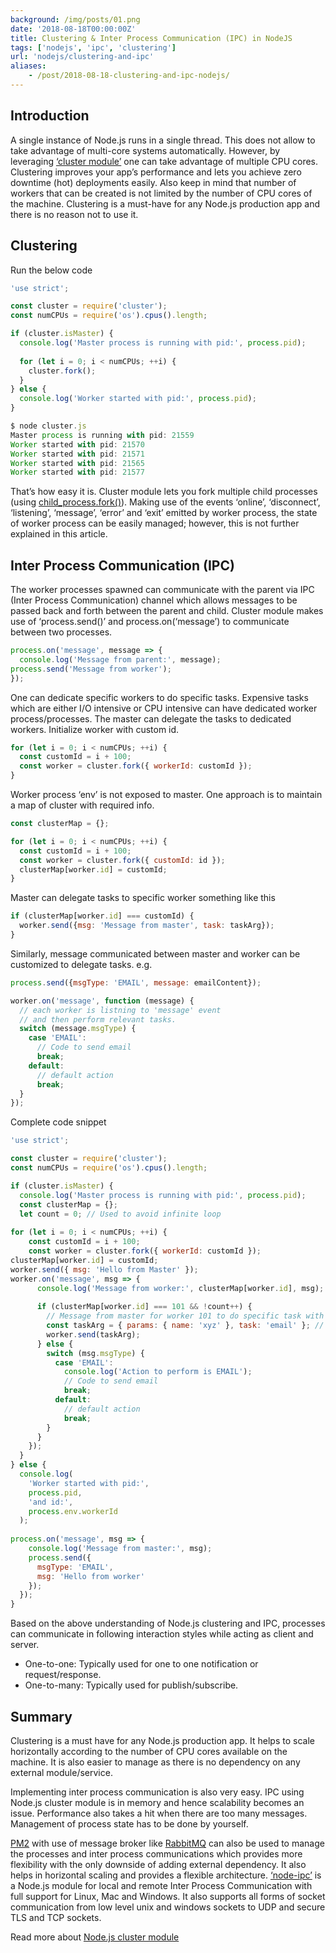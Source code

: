 ```yaml
---
background: /img/posts/01.png
date: '2018-08-18T00:00:00Z'
title: Clustering & Inter Process Communication (IPC) in NodeJS
tags: ['nodejs', 'ipc', 'clustering']
url: 'nodejs/clustering-and-ipc'
aliases:
    - /post/2018-08-18-clustering-and-ipc-nodejs/
---
```


## Introduction

A single instance of Node.js runs in a single thread. This does not allow to take advantage of multi-core systems automatically. However, by leveraging [‘cluster module’](https://nodejs.org/dist/latest-v10.x/docs/api/cluster.html) one can take advantage of multiple CPU cores. Clustering improves your app’s performance and lets you achieve zero downtime (hot) deployments easily. Also keep in mind that number of workers that can be created is not limited by the number of CPU cores of the machine. Clustering is a must-have for any Node.js production app and there is no reason not to use it.

## Clustering

Run the below code

```javascript
'use strict';

const cluster = require('cluster');
const numCPUs = require('os').cpus().length;

if (cluster.isMaster) {
  console.log('Master process is running with pid:', process.pid);
  
  for (let i = 0; i < numCPUs; ++i) {
    cluster.fork();
  }
} else {
  console.log('Worker started with pid:', process.pid);
}
```

```javascript
$ node cluster.js
Master process is running with pid: 21559
Worker started with pid: 21570
Worker started with pid: 21571
Worker started with pid: 21565
Worker started with pid: 21577
```

That’s how easy it is. Cluster module lets you fork multiple child processes (using [child_process.fork()](https://nodejs.org/dist/latest-v10.x/docs/api/child_process.html#child_process_child_process_fork_modulepath_args_options)). Making use of the events ‘online’, ‘disconnect’, ‘listening’, ‘message’, ‘error’ and ‘exit’ emitted by worker process, the state of worker process can be easily managed; however, this is not further explained in this article.

## Inter Process Communication (IPC)

The worker processes spawned can communicate with the parent via IPC (Inter Process Communication) channel which allows messages to be passed back and forth between the parent and child. Cluster module makes use of ‘process.send()’ and process.on(‘message’) to communicate between two processes.

```javascript
process.on('message', message => {
  console.log('Message from parent:', message);
process.send('Message from worker');
});
```

One can dedicate specific workers to do specific tasks. Expensive tasks which are either I/O intensive or CPU intensive can have dedicated worker process/processes. The master can delegate the tasks to dedicated workers. Initialize worker with custom id.

```javascript
for (let i = 0; i < numCPUs; ++i) {
  const customId = i + 100;
  const worker = cluster.fork({ workerId: customId });
}
```

Worker process ‘env’ is not exposed to master. One approach is to maintain a map of cluster with required info.

```javascript
const clusterMap = {};

for (let i = 0; i < numCPUs; ++i) {
  const customId = i + 100;
  const worker = cluster.fork({ customId: id });
  clusterMap[worker.id] = customId;
}
```

Master can delegate tasks to specific worker something like this

```javascript
if (clusterMap[worker.id] === customId) {
  worker.send({msg: 'Message from master', task: taskArg});
}
```

Similarly, message communicated between master and worker can be customized to delegate tasks. e.g.

```javascript
process.send({msgType: 'EMAIL', message: emailContent});

worker.on('message', function (message) {
  // each worker is listning to 'message' event
  // and then perform relevant tasks.
  switch (message.msgType) {
    case 'EMAIL':
      // Code to send email
      break;
    default:
      // default action
      break;
  }
});
```

Complete code snippet

```javascript
'use strict';

const cluster = require('cluster');
const numCPUs = require('os').cpus().length;

if (cluster.isMaster) {
  console.log('Master process is running with pid:', process.pid);
  const clusterMap = {};
  let count = 0; // Used to avoid infinite loop
  
for (let i = 0; i < numCPUs; ++i) {
    const customId = i + 100;
    const worker = cluster.fork({ workerId: customId });
clusterMap[worker.id] = customId;
worker.send({ msg: 'Hello from Master' });
worker.on('message', msg => {
      console.log('Message from worker:', clusterMap[worker.id], msg);
      
      if (clusterMap[worker.id] === 101 && !count++) {
        // Message from master for worker 101 to do specific task with taskArg
        const taskArg = { params: { name: 'xyz' }, task: 'email' }; // dummy arg
        worker.send(taskArg);
      } else {
        switch (msg.msgType) {
          case 'EMAIL':
            console.log('Action to perform is EMAIL');
            // Code to send email
            break;
          default:
            // default action
            break;
        }
      }
    });
  }
} else {
  console.log(
    'Worker started with pid:',
    process.pid,
    'and id:',
    process.env.workerId
  );
  
process.on('message', msg => {
    console.log('Message from master:', msg);
    process.send({
      msgType: 'EMAIL',
      msg: 'Hello from worker'
    });
  });
}
```

Based on the above understanding of Node.js clustering and IPC, processes can communicate in following interaction styles while acting as client and server.

- One-to-one: Typically used for one to one notification or request/response.
- One-to-many: Typically used for publish/subscribe.

## Summary

Clustering is a must have for any Node.js production app. It helps to scale horizontally according to the number of CPU cores available on the machine. It is also easier to manage as there is no dependency on any external module/service.

Implementing inter process communication is also very easy. IPC using Node.js cluster module is in memory and hence scalability becomes an issue. Performance also takes a hit when there are too many messages. Management of process state has to be done by yourself.

[PM2](http://pm2.keymetrics.io) with use of message broker like [RabbitMQ](https://www.rabbitmq.com) can also be used to manage the processes and inter process communications which provides more flexibility with the only downside of adding external dependency. It also helps in horizontal scaling and provides a flexible architecture.
[‘node-ipc’](http://riaevangelist.github.io/node-ipc/) is a Node.js module for local and remote Inter Process Communication with full support for Linux, Mac and Windows. It also supports all forms of socket communication from low level unix and windows sockets to UDP and secure TLS and TCP sockets.

Read more about [Node.js cluster module](https://nodejs.org/docs/latest/api/cluster.html#cluster_cluster)
